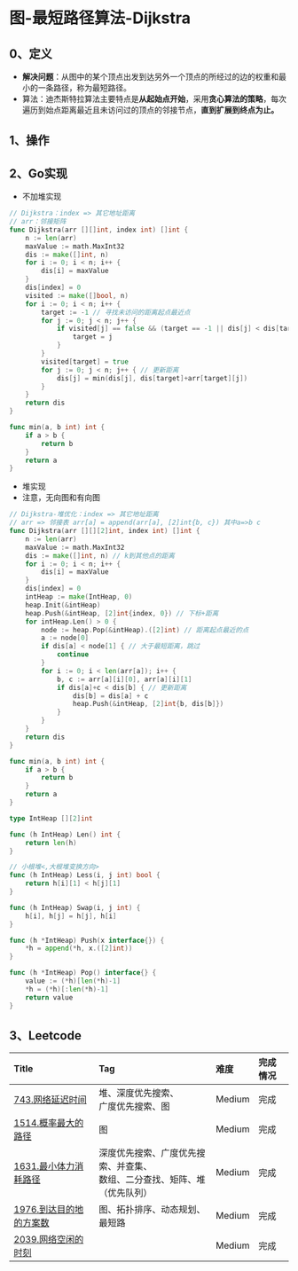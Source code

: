 # 图-最短路径算法-Dijkstra

## 0、定义

- **解决问题**：从图中的某个顶点出发到达另外一个顶点的所经过的边的权重和最小的一条路径，称为最短路径。
- 算法：迪杰斯特拉算法主要特点是**从起始点开始**，采用**贪心算法的策略**，每次遍历到始点距离最近且未访问过的顶点的邻接节点，**直到扩展到终点为止。**

## 1、操作

## 2、Go实现

- 不加堆实现

```go
// Dijkstra：index => 其它地址距离
// arr：邻接矩阵
func Dijkstra(arr [][]int, index int) []int {
	n := len(arr)
	maxValue := math.MaxInt32
	dis := make([]int, n)
	for i := 0; i < n; i++ {
		dis[i] = maxValue
	}
	dis[index] = 0
	visited := make([]bool, n)
	for i := 0; i < n; i++ {
		target := -1 // 寻找未访问的距离起点最近点
		for j := 0; j < n; j++ {
			if visited[j] == false && (target == -1 || dis[j] < dis[target]) {
				target = j
			}
		}
		visited[target] = true
		for j := 0; j < n; j++ { // 更新距离
			dis[j] = min(dis[j], dis[target]+arr[target][j])
		}
	}
	return dis
}

func min(a, b int) int {
	if a > b {
		return b
	}
	return a
}
```

- 堆实现
- 注意，无向图和有向图

```go
// Dijkstra-堆优化：index => 其它地址距离
// arr => 邻接表 arr[a] = append(arr[a], [2]int{b, c}) 其中a=>b c
func Dijkstra(arr [][][2]int, index int) []int {
	n := len(arr)
	maxValue := math.MaxInt32
	dis := make([]int, n) // k到其他点的距离
	for i := 0; i < n; i++ {
		dis[i] = maxValue
	}
	dis[index] = 0
	intHeap := make(IntHeap, 0)
	heap.Init(&intHeap)
	heap.Push(&intHeap, [2]int{index, 0}) // 下标+距离
	for intHeap.Len() > 0 {
		node := heap.Pop(&intHeap).([2]int) // 距离起点最近的点
		a := node[0]
		if dis[a] < node[1] { // 大于最短距离，跳过
			continue
		}
		for i := 0; i < len(arr[a]); i++ {
			b, c := arr[a][i][0], arr[a][i][1]
			if dis[a]+c < dis[b] { // 更新距离
				dis[b] = dis[a] + c
				heap.Push(&intHeap, [2]int{b, dis[b]})
			}
		}
	}
	return dis
}

func min(a, b int) int {
	if a > b {
		return b
	}
	return a
}

type IntHeap [][2]int

func (h IntHeap) Len() int {
	return len(h)
}

// 小根堆<,大根堆变换方向>
func (h IntHeap) Less(i, j int) bool {
	return h[i][1] < h[j][1]
}

func (h IntHeap) Swap(i, j int) {
	h[i], h[j] = h[j], h[i]
}

func (h *IntHeap) Push(x interface{}) {
	*h = append(*h, x.([2]int))
}

func (h *IntHeap) Pop() interface{} {
	value := (*h)[len(*h)-1]
	*h = (*h)[:len(*h)-1]
	return value
}
```

## 3、Leetcode

| Title                                                                                       | Tag                                        | 难度     | 完成情况 |
| :---------------------------------------------------------------------------------------------| :--------------------------------------------| :--------| :------|
| [743.网络延迟时间](https://leetcode.cn/problems/network-delay-time/)                          | 堆、深度优先搜索、<br />广度优先搜索、图                    | Medium | 完成   |
| [1514.概率最大的路径](https://leetcode.cn/problems/path-with-maximum-probability/)             | 图                                          | Medium | 完成   |
| [1631.最小体力消耗路径](https://leetcode.cn/problems/path-with-minimum-effort/)                 | 深度优先搜索、广度优先搜索、并查集、<br />数组、二分查找、矩阵、堆（优先队列） | Medium | 完成   |
| [1976.到达目的地的方案数](https://leetcode.cn/problems/number-of-ways-to-arrive-at-destination/) | 图、拓扑排序、动态规划、最短路                            | Medium | 完成   |
| [2039.网络空闲的时刻](https://leetcode.cn/problems/the-time-when-the-network-becomes-idle/)    |                                            | Medium | 完成   |